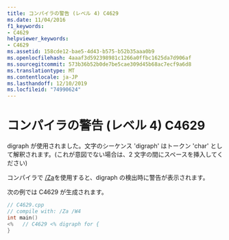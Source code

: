 ```yaml
---
title: コンパイラの警告 (レベル 4) C4629
ms.date: 11/04/2016
f1_keywords:
- C4629
helpviewer_keywords:
- C4629
ms.assetid: 158cde12-bae5-4d43-b575-b52b35aaa0b9
ms.openlocfilehash: 4aaaf3d592398981c1266a0ffbc1625da7d906af
ms.sourcegitcommit: 573b36b52b0de7be5cae309d45b68ac7ecf9a6d8
ms.translationtype: MT
ms.contentlocale: ja-JP
ms.lasthandoff: 12/10/2019
ms.locfileid: "74990624"
---
```

# <a name="compiler-warning-level-4-c4629"></a>コンパイラの警告 (レベル 4) C4629

digraph が使用されました。文字のシーケンス 'digraph' はトークン 'char' として解釈されます。(これが意図でない場合は、2 文字の間にスペースを挿入してください)

コンパイラで [/Za](../../build/reference/za-ze-disable-language-extensions.md)を使用すると、digraph の検出時に警告が表示されます。

次の例では C4629 が生成されます。

```cpp
// C4629.cpp
// compile with: /Za /W4
int main()
<%   // C4629 <% digraph for {
}
```
